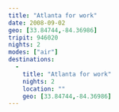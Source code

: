 ```yaml
---
title: "Atlanta for work"
date: 2008-09-02
geo: [33.84744,-84.36986]
tripit: 946020
nights: 2
modes: ["air"]
destinations:
  -
    title: "Atlanta for work"
    nights: 2
    location: ""
    geo: [33.84744,-84.36986]
---
```




